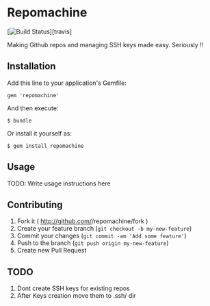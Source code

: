 # Repomachine
[![Build Status](https://secure.travis-ci.org/mayuroks/github.png?branch=master)][travis]

Making Github repos and managing SSH keys made easy. Seriously !!
## Installation

Add this line to your application's Gemfile:

    gem 'repomachine'

And then execute:

    $ bundle

Or install it yourself as:

    $ gem install repomachine

## Usage

TODO: Write usage instructions here

## Contributing

1. Fork it ( http://github.com/<my-github-username>/repomachine/fork )
2. Create your feature branch (`git checkout -b my-new-feature`)
3. Commit your changes (`git commit -am 'Add some feature'`)
4. Push to the branch (`git push origin my-new-feature`)
5. Create new Pull Request

## TODO
1. Dont create SSH keys for existing repos
2. After Keys creation move them to .ssh/ dir
